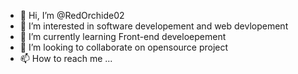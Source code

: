 - 👋 Hi, I’m @RedOrchide02
- 👀 I’m interested in software developement and web devlopement 
- 🌱 I’m currently learning Front-end develoepement 
- 💞️ I’m looking to collaborate on opensource project 
- 📫 How to reach me ...

<!---
RedOrchide02/RedOrchide02 is a ✨ special ✨ repository because its `README.md` (this file) appears on your GitHub profile.
You can click the Preview link to take a look at your changes.
--->
